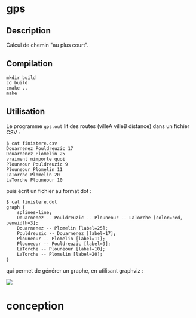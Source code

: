 # gps

## Description

Calcul de chemin "au plus court".

## Compilation

```
mkdir build
cd build
cmake ..
make
```

## Utilisation

Le programme `gps.out` lit des routes (villeA villeB distance) dans un fichier
CSV :

```
$ cat finistere.csv 
Douarnenez Pouldreuzic 17
Douarnenez Plomelin 25
vraiment nimporte quoi
Plouneour Pouldreuzic 9
Plouneour Plomelin 11
LaTorche Plomelin 20
LaTorche Plouneour 10
```

puis écrit un fichier au format dot :

```
$ cat finistere.dot 
graph {
    splines=line; 
    Douarnenez -- Pouldreuzic -- Plouneour -- LaTorche [color=red, penwidth=3];
    Douarnenez -- Plomelin [label=25];
    Pouldreuzic -- Douarnenez [label=17];
    Plouneour -- Plomelin [label=11];
    Plouneour -- Pouldreuzic [label=9];
    LaTorche -- Plouneour [label=10];
    LaTorche -- Plomelin [label=20];
}
```

qui permet de générer un graphe, en utilisant graphviz :

![](finistere.png)


# conception
